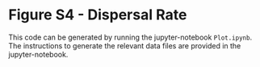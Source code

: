 # Figure S4 - Dispersal Rate

This code can be generated by running the jupyter-notebook `Plot.ipynb`. The instructions to generate the relevant data files are provided in the jupyter-notebook. 
